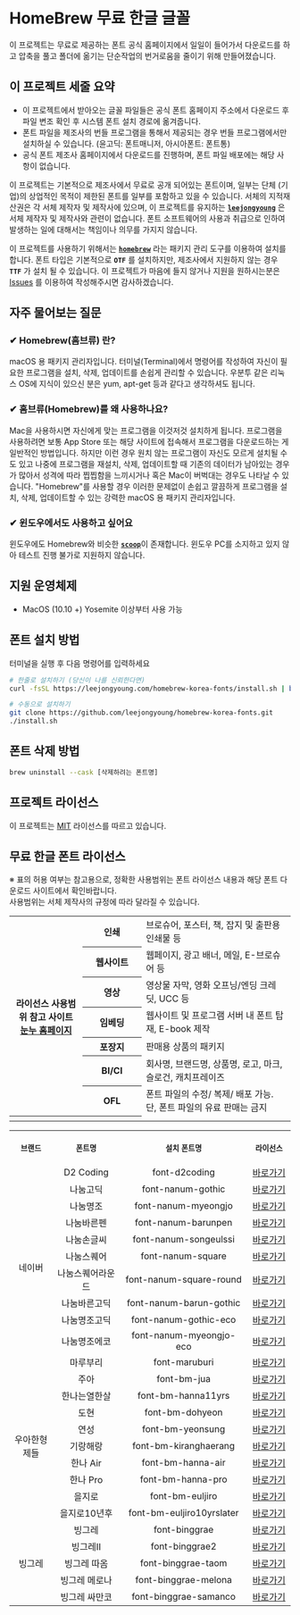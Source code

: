 # HomeBrew 무료 한글 글꼴
이 프로젝트는 무료로 제공하는 폰트 공식 홈페이지에서 일일이 들어가서 다운로드를 하고 압축을 풀고 폴더에 옮기는 단순작업의 번거로움을 줄이기 위해 만들어졌습니다.

## 이 프로젝트 세줄 요약
- 이 프로젝트에서 받아오는 글꼴 파일들은 공식 폰트 홈페이지 주소에서 다운로드 후 파일 변조 확인 후 시스템 폰트 설치 경로에 옮겨줍니다.
- 폰트 파일을 제조사의 번들 프로그램을 통해서 제공되는 경우 번들 프로그램에서만 설치하실 수 있습니다. (윤고딕: 폰트매니저, 아시아폰트: 폰트통)
- 공식 폰트 제조사 홈페이지에서 다운로드를 진행하며, 폰트 파일 배포에는 해당 사항이 없습니다.

이 프로젝트는 기본적으로 제조사에서 무료로 공개 되어있는 폰트이며, 일부는 단체 (기업)의 상업적인 목적이 제한된 폰트를 일부를 포함하고 있을 수 있습니다.
서체의 지적재산권은 각 서체 제작자 및 제작사에 있으며, 이 프로젝트를 유지하는 **[`leejongyoung`](https://github.com/leejongyoung)** 은 서체 제작자 및 제작사와 관련이 없습니다.
폰트 소프트웨어의 사용과 취급으로 인하여 발생하는 일에 대해서는 책임이나 의무를 가지지 않습니다.

이 프로젝트를 사용하기 위해서는 [**`homebrew`**](https://brew.sh) 라는 패키지 관리 도구를 이용하여 설치를 합니다. 폰트 타입은 기본적으로 **`OTF`** 를 설치하지만, 제조사에서 지원하지 않는 경우 **`TTF`** 가 설치 될 수 있습니다. 이 프로젝트가 마음에 들지 않거나 지원을 원하시는분은 [Issues](https://github.com/leejongyoung/homebrew-korea-fonts/issues) 를 이용하여 작성해주시면 감사하겠습니다.

## 자주 물어보는 질문
### ✔︎ Homebrew(흠브류) 란?
macOS 용 패키지 관리자입니다. 터미널(Terminal)에서 명령어를 작성하여 자신이 필요한 프로그램을 설치, 삭제, 업데이트를 손쉽게 관리할 수 있습니다.
우분투 같은 리눅스 OS에 지식이 있으신 분은 yum, apt-get 등과 같다고 생각하셔도 됩니다.

### ✔︎ 홈브류(Homebrew)를 왜 사용하나요?
Mac을 사용하시면 자신에게 맞는 프로그램을 이것저것 설치하게 됩니다. 프로그램을 사용하려면 보통 App Store 또는 해당 사이트에 접속해서 프로그램을 다운로드하는 게 일반적인 방법입니다. 하지만 이런 경우 원치 않는 프로그램이 자신도 모르게 설치될 수도 있고 나중에 프로그램을 재설치, 삭제, 업데이트할 때 기존의 데이터가 남아있는 경우가 많아서 성격에 따라 찝찝함을 느끼시거나 혹은 Mac이 버벅대는 경우도 나타날 수 있습니다. "Homebrew"를 사용할 경우 이러한 문제없이 손쉽고 깔끔하게 프로그램을 설치, 삭제, 업데이트할 수 있는 강력한 macOS 용 패키지 관리자입니다.

### ✔︎ 윈도우에서도 사용하고 싶어요
윈도우에도 Homebrew와 비슷한 [**`scoop`**](https://scoop.sh)이 존재합니다. 윈도우 PC를 소지하고 있지 않아 테스트 진행 불가로 지원하지 않습니다.

## 지원 운영체제
- MacOS (10.10 +) Yosemite 이상부터 사용 가능

## 폰트 설치 방법
터미널을 실행 후 다음 명령어를 입력하세요
``` sh
# 한줄로 설치하기 (당신이 나를 신뢰한다면)
curl -fsSL https://leejongyoung.com/homebrew-korea-fonts/install.sh | bash

# 수동으로 설치하기
git clone https://github.com/leejongyoung/homebrew-korea-fonts.git
./install.sh
```

## 폰트 삭제 방법
``` sh
brew uninstall --cask [삭제하려는 폰트명]
```

## 프로젝트 라이선스
이 프로젝트는 [MIT](LICENSE) 라이선스를 따르고 있습니다.

## 무료 한글 폰트 라이선스
※ 표의 허용 여부는 참고용으로, 정확한 사용범위는 폰트 라이선스 내용과 해당 폰트 다운로드 사이트에서 확인바랍니다. <br>사용범위는 서체 제작사의 규정에 따라 달라질 수 있습니다.

<table>
    <tr>
        <th align="center" rowspan="7">
            라이선스 사용범위 참고 사이트<br><a href="https://noonnu.cc">눈누 홈페이지</a>
        </th>
        <th>
            인쇄
        </th>
        <td>
            브로슈어, 포스터, 책, 잡지 및 출판용 인쇄물 등
        </td>
    </tr>
    <tr>
        <th>웹사이트</th>
        <td>웹페이지, 광고 배너, 메일, E-브로슈어 등</td>
    </tr>
    <tr>
        <th>영상</th>
        <td>영상물 자막, 영화 오프닝/엔딩 크레딧, UCC 등</td>
    </tr>
    <tr>
        <th>임베딩</th>
        <td>웹사이트 및 프로그램 서버 내 폰트 탑재, E-book 제작</td>
    </tr>
    <tr>
        <th>포장지</th>
        <td>판매용 상품의 패키지</td>
    </tr>
    <tr>
        <th>BI/CI</th>
        <td>회사명, 브랜드명, 상품명, 로고, 마크, 슬로건, 캐치프레이즈</td>
    </tr>
    <tr>
        <th>OFL</th>
        <td>폰트 파일의 수정/ 복제/ 배포 가능. 단, 폰트 파일의 유료 판매는 금지</td>
    </tr>
    <tr>
        <th><img width="232" height="0"></th>
        <th><img width="150" height="0"></th>
        <td><img width="500" height="0"></td>
    </tr>
</table>

<table>
    <tr>
        <th align="center">
            <img width="150" height="1">
            <p> <small>브랜드</small></p>
        </th>
        <th align="center">
            <img width="200" height="1">
            <p> <small>폰트명</small></p>
        </th>
        <th align="center">
            <img width="382" height="1">
            <p> <small>설치 폰트명</small></p>
        </th>
        <th align="center">
            <img width="150" height="1">
            <p> <small>라이선스</small></p>
        </th>
    </tr>
    <tr>
        <td align="center" rowspan="11">네이버</td>
        <td align="center">D2 Coding</td>
        <td align="center">font-d2coding</td>
        <td align="center">
            <a href="https://noonnu.cc/font_page/92">바로가기</a>
        </td>
    </tr>
    <tr>
        <td align="center">나눔고딕</td>
        <td align="center">font-nanum-gothic</td>
        <td align="center">
            <a href="https://noonnu.cc/font_page/39">바로가기</a>
        </td>
    </tr>
    <tr>
        <td align="center">나눔명조</td>
        <td align="center">font-nanum-myeongjo</td>
        <td align="center">
            <a href="https://noonnu.cc/font_page/41">바로가기</a>
        </td>
    </tr>
    <tr>
        <td align="center">나눔바른펜</td>
        <td align="center">font-nanum-barunpen</td>
        <td align="center">
            <a href="https://noonnu.cc/font_page/42">바로가기</a>
        </td>
    </tr>
    <tr>
        <td align="center">나눔손글씨</td>
        <td align="center">font-nanum-songeulssi</td>
        <td align="center">
            <a href="https://noonnu.cc/font_page/44">바로가기</a>
        </td>
    </tr>
    <tr>
        <td align="center">나눔스퀘어</td>
        <td align="center">font-nanum-square</td>
        <td align="center">
            <a href="https://noonnu.cc/font_page/37">바로가기</a>
        </td>
    </tr>
    <tr>
        <td align="center">나눔스퀘어라운드</td>
        <td align="center">font-nanum-square-round</td>
        <td align="center">
            <a href="https://noonnu.cc/font_page/38">바로가기</a>
        </td>
    </tr>
    <tr>
        <td align="center">나눔바른고딕</td>
        <td align="center">font-nanum-barun-gothic</td>
        <td align="center">
            <a href="https://noonnu.cc/font_page/36">바로가기</a>
        </td>
    </tr>
    <tr>
        <td align="center">나눔명조고딕</td>
        <td align="center">font-nanum-gothic-eco</td>
        <td align="center">
            <a href="https://noonnu.cc/font_page/41">바로가기</a>
        </td>
    </tr>
    <tr>
        <td align="center">나눔명조에코</td>
        <td align="center">font-nanum-myeongjo-eco</td>
        <td align="center">
            <a href="https://noonnu.cc/font_page/41">바로가기</a>
        </td>
    </tr>
    <tr>
        <td align="center">마루부리</td>
        <td align="center">font-maruburi</td>
        <td align="center">
            <a href="https://noonnu.cc/font_page/487">바로가기</a>
        </td>
    </tr>
    <tr>
        <td align="center" rowspan="9">우아한형제들</td>
        <td align="center">주아</td>
        <td align="center">font-bm-jua</td>
        <td align="center">
            <a href="https://noonnu.cc/font_page/53">바로가기</a>
        </td>
    </tr>
    <tr>
        <td align="center">한나는열한살</td>
        <td align="center">font-bm-hanna11yrs</td>
        <td align="center">
            <a href="#">바로가기</a>
        </td>
    </tr>
    <tr>
        <td align="center">도현</td>
        <td align="center">font-bm-dohyeon</td>
        <td align="center">
            <a href="https://noonnu.cc/font_page/55">바로가기</a>
        </td>
    </tr>
    <tr>
        <td align="center">연성</td>
        <td align="center">font-bm-yeonsung</td>
        <td align="center">
            <a href="https://noonnu.cc/font_page/54">바로가기</a>
        </td>
    </tr>
    <tr>
        <td align="center">기랑해랑</td>
        <td align="center">font-bm-kiranghaerang</td>
        <td align="center">
            <a href="https://noonnu.cc/font_page/56">바로가기</a>
        </td>
    </tr>
    <tr>
        <td align="center">한나 Air</td>
        <td align="center">font-bm-hanna-air</td>
        <td align="center">
            <a href="https://noonnu.cc/font_page/113">바로가기</a>
        </td>
    </tr>
    <tr>
        <td align="center">한나 Pro</td>
        <td align="center">font-bm-hanna-pro</td>
        <td align="center">
            <a href="https://noonnu.cc/font_page/216">바로가기</a>
        </td>
    </tr>
    <tr>
        <td align="center">을지로</td>
        <td align="center">font-bm-euljiro</td>
        <td align="center">
            <a href="https://noonnu.cc/font_page/321">바로가기</a>
        </td>
    </tr>
    <tr>
        <td align="center">을지로10년후</td>
        <td align="center">font-bm-euljiro10yrslater</td>
        <td align="center">
            <a href="https://noonnu.cc/font_page/499">바로가기</a>
        </td>
    </tr>
    <tr>
        <td align="center" rowspan="5">빙그레</td>
        <td align="center">빙그레</td>
        <td align="center">font-binggrae</td>
        <td align="center">
            <a href="https://noonnu.cc/font_page/5">바로가기</a>
        </td>
    </tr>
    <tr>
        <td align="center">빙그레Ⅱ</td>
        <td align="center">font-binggrae2</td>
        <td align="center">
            <a href="https://noonnu.cc/font_page/6">바로가기</a>
        </td>
    </tr>
    <tr>
        <td align="center">빙그레 따옴</td>
        <td align="center">font-binggrae-taom</td>
        <td align="center">
            <a href="https://noonnu.cc/font_page/114">바로가기</a>
        </td>
    </tr>
    <tr>
        <td align="center">빙그레 메로나</td>
        <td align="center">font-binggrae-melona</td>
        <td align="center">
            <a href="https://noonnu.cc/font_page/319">바로가기</a>
        </td>
    </tr>
    <tr>
        <td align="center">빙그레 싸만코</td>
        <td align="center">font-binggrae-samanco</td>
        <td align="center">
            <a href="https://noonnu.cc/font_page/460">바로가기</a>
        </td>
    </tr>
</table>
